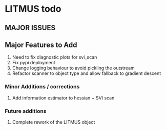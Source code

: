 # LITMUS todo

## MAJOR ISSUES

## Major Features to Add
1. Need to fix diagnostic plots for svi_scan
2. Fix pypi deployment
3. Change logging behaviour to avoid pickling the outstream
4. Refactor scanner to object type and allow fallback to gradient descent

### Minor Additions / corrections
1. Add information estimator to hessian + SVI scan

### Future additions
1. Complete rework of the LITMUS object